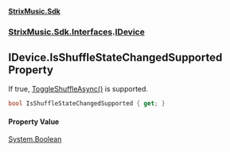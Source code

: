 #### [StrixMusic.Sdk](./index.md 'index')
### [StrixMusic.Sdk.Interfaces](./StrixMusic-Sdk-Interfaces.md 'StrixMusic.Sdk.Interfaces').[IDevice](./StrixMusic-Sdk-Interfaces-IDevice.md 'StrixMusic.Sdk.Interfaces.IDevice')
## IDevice.IsShuffleStateChangedSupported Property
If true, [ToggleShuffleAsync()](./StrixMusic-Sdk-Interfaces-IDevice-ToggleShuffleAsync().md 'StrixMusic.Sdk.Interfaces.IDevice.ToggleShuffleAsync()') is supported.  
```csharp
bool IsShuffleStateChangedSupported { get; }
```
#### Property Value
[System.Boolean](https://docs.microsoft.com/en-us/dotnet/api/System.Boolean 'System.Boolean')  
